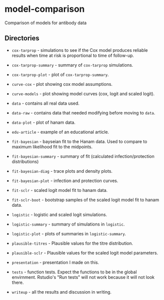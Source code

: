 # model-comparison

Comparison of models for antibody data

## Directories

* `cox-tarprop` - simulations to see if the Cox model produces reliable results when time at risk is proportional to time of follow-up.

* `cox-tarprop-summary` - summary of `cox-tarprop` simulations.

* `cox-tarprop-plot` - plot of `cox-tarprop-summary`.

* `curve-cox` - plot showing cox model assumptions.

* `curve-models` - plot showing model curves (cox, logit and scaled logit).

* `data` - contains all real data used.

* `data-raw` - contains data that needed modifying before moving to `data`.

* `data-plot` - plot of hanam data.

* `edu-article` - example of an educational article.

* `fit-bayesian` - bayseian fit to the Hanam data. Used to compare to maximum
likelihood fit to the midpoints.

* `fit-bayesian-summary` - summary of fit (calculated infection/protection distributions)

* `fit-bayesian-diag` - trace plots and density plots.

* `fit-bayesian-plot` - infection and protection curves.

* `fit-sclr` - scaled logit model fit to hanam data.

* `fit-sclr-boot` - bootstrap samples of the scaled logit model fit to hanam
data.

* `logistic` - logistic and scaled logit simulations.

* `logistic-summary` - summary of simulations in `logistic`.

* `logistic-plot` - plots of summaries in `logistic-summary`.

* `plausible-titres` - Plausible values for the titre distribution.

* `plausible-sclr` - Plausible values for the scaled logit model parameters.

* `presentation` - presentation I made on this.

* `tests` - function tests. Expect the functions to be in the global envirnment. Rstudio's "Run tests" will not work because it will not look there.

* `writeup` - all the results and discussion in writing.
